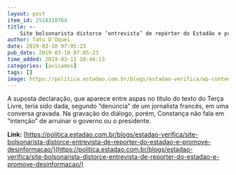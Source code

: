 ```yaml
---
layout: post
item_id: 2518310764
title: >-
    Site bolsonarista distorce ‘entrevista’ de repórter do Estadão e promove desinformação
author: Tatu D'Oquei
date: 2019-03-10 07:05:23
pub_date: 2019-03-10 07:05:23
time_added: 2019-03-11 18:44:13
categories: [avisamos]
tags: []
image: https://politica.estadao.com.br/blogs/estadao-verifica/wp-content/uploads/sites/690/2019/03/jair.jpg
---
```


A suposta declaração, que aparece entre aspas no título do texto do Terça Livre, teria sido dada, segundo “denúncia” de um jornalista francês, em uma conversa gravada. Na gravação do diálogo, porém, Constança não fala em “intenção” de arruinar o governo ou o presidente.

**Link:** [https://politica.estadao.com.br/blogs/estadao-verifica/site-bolsonarista-distorce-entrevista-de-reporter-do-estadao-e-promove-desinformacao/](https://politica.estadao.com.br/blogs/estadao-verifica/site-bolsonarista-distorce-entrevista-de-reporter-do-estadao-e-promove-desinformacao/)

